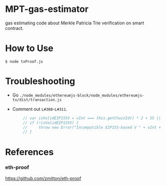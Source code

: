 # MPT-gas-estimator
gas estimating code about Merkle Patricia Trie verification on smart contract.

# How to Use

```
$ node txProof.js
```

# Troubleshooting

* Go `./node_modules/ethereumjs-block/node_modules/ethereumjs-tx/dist/transaction.js`

* Comment out `L#308`-`L#311`.

```js
        // var isValidEIP155V = vInt === this.getChainId() * 2 + 35 || vInt === this.getChainId() * 2 + 36;
        // if (!isValidEIP155V) {
        //     throw new Error("Incompatible EIP155-based V " + vInt + " and chain id " + this.getChainId() + ". See the second parameter of the Transaction constructor to set the chain id.");
        // }
```

# References

### eth-proof
https://github.com/zmitton/eth-proof
